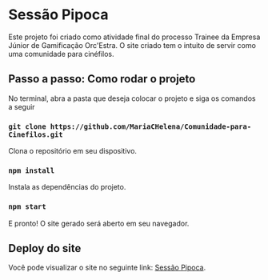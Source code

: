 # Sessão Pipoca

Este projeto foi criado como atividade final do processo Trainee da Empresa Júnior de Gamificação Orc'Estra.
O site criado tem o intuito de servir como uma comunidade para cinéfilos.

## Passo a passo: Como rodar o projeto

No terminal, abra a pasta que deseja colocar o projeto e siga os comandos a seguir

### `git clone https://github.com/MariaCHelena/Comunidade-para-Cinefilos.git`

Clona o repositório em seu dispositivo.

### `npm install`

Instala as dependências do projeto.

### `npm start`

E pronto! O site gerado será aberto em seu navegador. 

## Deploy do site

Você pode visualizar o site no seguinte link: [Sessão Pipoca](https://sessao-pipoca.vercel.app/).
